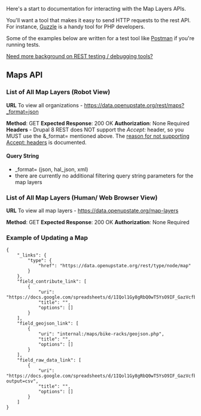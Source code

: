 Here's a start to documentation for interacting with the Map Layers APIs.

You'll want a tool that makes it easy to send HTTP requests to the rest API. For instance, [Guzzle](http://docs.guzzlephp.org/en/stable/) is a handy tool for PHP developers.

Some of the examples below are written for a test tool like [Postman](https://chrome.google.com/webstore/detail/postman/fhbjgbiflinjbdggehcddcbncdddomop?hl=en) if you're running tests.

[Need more background on REST testing / debugging tools?](https://github.com/codeforgreenville/UpstateEvents/issues/15#issuecomment-74209821)

## Maps API

### List of All Map Layers (Robot View)

**URL**
To view all organizations - https://data.openupstate.org/rest/maps?_format=json

**Method**: GET
**Expected Response**: 200 OK
**Authorization**: None Required
**Headers** - Drupal 8 REST does NOT support the _Accept:_ header, so you MUST use the &_format= mentioned above.  The [reason for not supporting Accept: headers](https://www.drupal.org/node/2501221) is documented. 

#### Query String

- _format= (json, hal_json, xml)
- there are currently no additional filtering query string parameters for the map layers

### List of All Map Layers (Human/ Web Browser View)

**URL**
To view all map layers - https://data.openupstate.org/map-layers

**Method**: GET
**Expected Response**: 200 OK
**Authorization**: None Required


### Example of Updating a Map
```
{
    "_links": {
        "type": {
            "href": "https://data.openupstate.org/rest/type/node/map"
        }
    },
    "field_contribute_link": [
        {
            "uri": "https://docs.google.com/spreadsheets/d/1IQol1Gy8gRbQ0wT5YsO9IF_GazVcfbTx828zT9SvGwI/edit#gid=0",
            "title": "",
            "options": []
        }
    ],
    "field_geojson_link": [
        {
            "uri": "internal:/maps/bike-racks/geojson.php",
            "title": "",
            "options": []
        }
    ],
    "field_raw_data_link": [
        {
            "uri": "https://docs.google.com/spreadsheets/d/1IQol1Gy8gRbQ0wT5YsO9IF_GazVcfbTx828zT9SvGwI/pub?output=csv",
            "title": "",
            "options": []
        }
    ]
}
```
